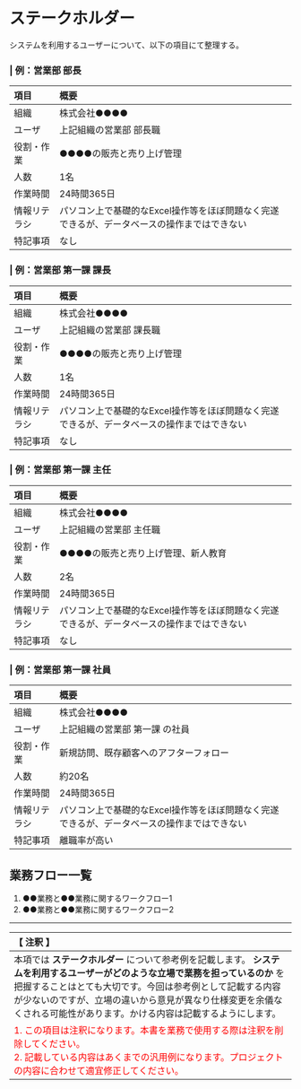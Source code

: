 # ステークホルダー
システムを利用するユーザーについて、以下の項目にて整理する。

### | 例：営業部 部長
|項目|概要|
|:---|:---|
|組織|株式会社●●●●||ユーザ|上記組織の営業部 部長職||役割・作業|●●●●の販売と売り上げ管理||人数|1名||作業時間|24時間365日||情報リテラシ|パソコン上で基礎的なExcel操作等をほぼ問題なく完遂できるが、データベースの操作まではできない||特記事項|なし|

### | 例：営業部 第一課 課長
|項目|概要|
|:---|:---|
|組織|株式会社●●●●||ユーザ|上記組織の営業部 課長職||役割・作業|●●●●の販売と売り上げ管理||人数|1名||作業時間|24時間365日||情報リテラシ|パソコン上で基礎的なExcel操作等をほぼ問題なく完遂できるが、データベースの操作まではできない||特記事項|なし|

### | 例：営業部 第一課 主任
|項目|概要|
|:---|:---|
|組織|株式会社●●●●||ユーザ|上記組織の営業部 主任職||役割・作業|●●●●の販売と売り上げ管理、新人教育||人数|2名||作業時間|24時間365日||情報リテラシ|パソコン上で基礎的なExcel操作等をほぼ問題なく完遂できるが、データベースの操作まではできない||特記事項|なし|

### | 例：営業部 第一課 社員
|項目|概要|
|:---|:---|
|組織|株式会社●●●●||ユーザ|上記組織の営業部  第一課 の社員||役割・作業|新規訪問、既存顧客へのアフターフォロー||人数|約20名||作業時間|24時間365日||情報リテラシ|パソコン上で基礎的なExcel操作等をほぼ問題なく完遂できるが、データベースの操作まではできない||特記事項|離職率が高い|


## 業務フロー一覧
1. ●●業務と●●業務に関するワークフロー1
2. ●●業務と●●業務に関するワークフロー2



---

|【 注釈 】|
|:---|
|本項では **ステークホルダー** について参考例を記載します。 **システムを利用するユーザーがどのような立場で業務を担っているのか** を把握することはとても大切です。今回は参考例として記載する内容が少ないのですが、立場の違いから意見が異なり仕様変更を余儀なくされる可能性があります。かける内容は記載するようにします。|
|<span style='color:#f00'>1. この項目は注釈になります。本書を業務で使用する際は注釈を削除してください。<br>2. 記載している内容はあくまでの汎用例になります。プロジェクトの内容に合わせて適宜修正してください。</span>|